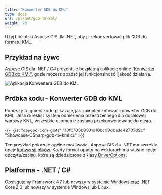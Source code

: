 ```yaml
---
title: "Konwerter GDB do KML"
type: docs
url: /pl/net/gdb-to-kml/
weight: 70
---
```


Użyj biblioteki Aspose.GIS dla .NET, aby przekonwertować plik GDB do formatu KML.

## **Przykład na żywo**

Aspose.GIS dla .NET / C# prezentuje bezpłatną aplikację online ["Konwerter GDB do KML"](https://products.aspose.app/gis/conversion/gdb-to-kml), gdzie możesz zbadać jej funkcjonalność i jakość działania.

![Aplikacja Konwertera GDB do KML](conversion.png)

## **Próbka kodu - Konwerter GDB do KML**

Poniższy fragment kodu pokazuje, jak zaimplementować konwerter GDB do KML. Jeśli określisz system odniesienia przestrzennego dla docelowej warstwy KML, wszystkie geometrie zostaną przekonwertowane do niego. 

{{< gist "aspose-com-gists" "10f3783b9581d10bc69dbada42705d2c" "Showcase-CSharp-gdb-to-kml.cs" >}}

Ten przykład pokazuje ogólne możliwości. Aspose.GIS dla .NET ma szerokie opcje [konwersji plików](https://docs.aspose.com/gis/net/vector-layers/). Każdy format oparty na wektorach ma własne opcje odczytu/zapisu, które są dziedziczone z klasy [DriverOptions](https://reference.aspose.com/gis/net/aspose.gis/driveroptions).

## **Platforma - .NET / C#**

Obsługujemy Framework 4.7 lub nowszy w systemie Windows oraz .NET Core 2.0 lub nowszy w systemie Windows lub Linux.
